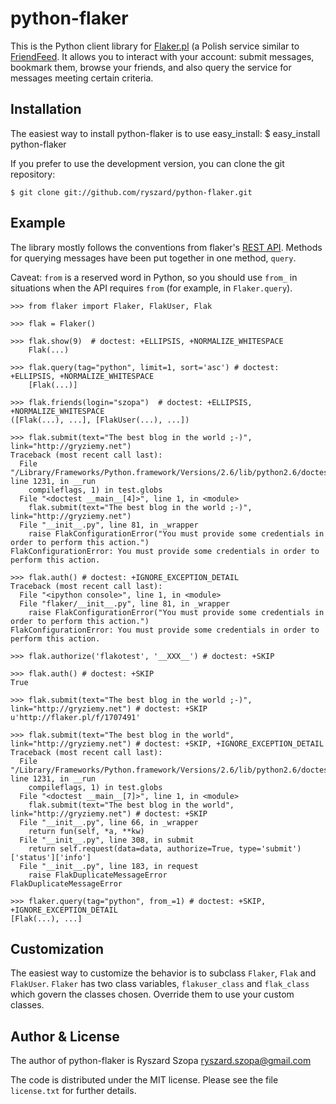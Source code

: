 python-flaker
=============

This is the Python client library for [Flaker.pl](http://flaker.pl) (a
Polish service similar to [FriendFeed](http://friendfeed.com).  It
allows you to interact with your account: submit messages, bookmark
them, browse your friends, and also query the service for messages
meeting certain criteria.

Installation
------------

The easiest way to install python-flaker is to use easy_install:
    $ easy_install python-flaker

If you prefer to use the development version, you can clone the git repository:

    $ git clone git://github.com/ryszard/python-flaker.git


Example
-------------

The library mostly follows the conventions from flaker's [REST
API](http://blog.flaker.pl/api/). Methods for querying messages have
been put together in one method, `query`.

Caveat: `from` is a reserved word in Python, so you should use `from_`
in situations when the API requires `from` (for example, in
`Flaker.query`).

    >>> from flaker import Flaker, FlakUser, Flak

    >>> flak = Flaker()

    >>> flak.show(9)  # doctest: +ELLIPSIS, +NORMALIZE_WHITESPACE
        Flak(...)

    >>> flak.query(tag="python", limit=1, sort='asc') # doctest: +ELLIPSIS, +NORMALIZE_WHITESPACE
        [Flak(...)]

    >>> flak.friends(login="szopa")  # doctest: +ELLIPSIS, +NORMALIZE_WHITESPACE
    ([Flak(...), ...], [FlakUser(...), ...])

    >>> flak.submit(text="The best blog in the world ;-)", link="http://gryziemy.net")
    Traceback (most recent call last):
      File "/Library/Frameworks/Python.framework/Versions/2.6/lib/python2.6/doctest.py", line 1231, in __run
        compileflags, 1) in test.globs
      File "<doctest __main__[4]>", line 1, in <module>
        flak.submit(text="The best blog in the world ;-)", link="http://gryziemy.net")
      File "__init__.py", line 81, in _wrapper
        raise FlakConfigurationError("You must provide some credentials in order to perform this action.")
    FlakConfigurationError: You must provide some credentials in order to perform this action.

    >>> flak.auth() # doctest: +IGNORE_EXCEPTION_DETAIL
    Traceback (most recent call last):
      File "<ipython console>", line 1, in <module>
      File "flaker/__init__.py", line 81, in _wrapper
        raise FlakConfigurationError("You must provide some credentials in order to perform this action.")
    FlakConfigurationError: You must provide some credentials in order to perform this action.

    >>> flak.authorize('flakotest', '__XXX__') # doctest: +SKIP

    >>> flak.auth() # doctest: +SKIP
    True

    >>> flak.submit(text="The best blog in the world ;-)", link="http://gryziemy.net") # doctest: +SKIP
    u'http://flaker.pl/f/1707491'

    >>> flak.submit(text="The best blog in the world", link="http://gryziemy.net") # doctest: +SKIP, +IGNORE_EXCEPTION_DETAIL
    Traceback (most recent call last):
      File "/Library/Frameworks/Python.framework/Versions/2.6/lib/python2.6/doctest.py", line 1231, in __run
        compileflags, 1) in test.globs
      File "<doctest __main__[7]>", line 1, in <module>
        flak.submit(text="The best blog in the world", link="http://gryziemy.net") # doctest: +SKIP
      File "__init__.py", line 66, in _wrapper
        return fun(self, *a, **kw)
      File "__init__.py", line 308, in submit
        return self.request(data=data, authorize=True, type='submit')['status']['info']
      File "__init__.py", line 183, in request
        raise FlakDuplicateMessageError
    FlakDuplicateMessageError

    >>> flaker.query(tag="python", from_=1) # doctest: +SKIP, +IGNORE_EXCEPTION_DETAIL
    [Flak(...), ...]

Customization
-------------

The easiest way to customize the behavior is to subclass `Flaker`,
`Flak` and `FlakUser`. `Flaker` has two class variables,
`flakuser_class` and `flak_class` which govern the classes
chosen. Override them to use your custom classes.

Author & License
-------
The author of python-flaker is Ryszard Szopa <ryszard.szopa@gmail.com>

The code is distributed under the MIT license. Please see the file
`license.txt` for further details.

